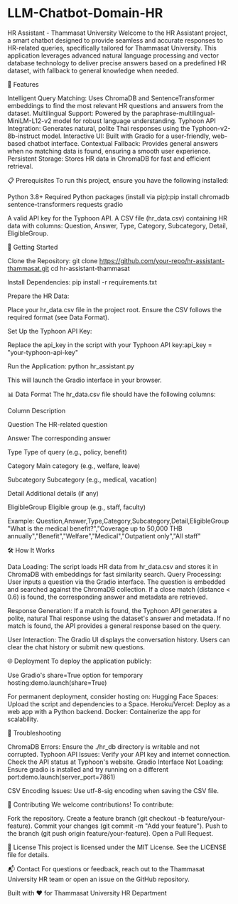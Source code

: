 # LLM-Chatbot-Domain-HR
HR Assistant - Thammasat University
Welcome to the HR Assistant project, a smart chatbot designed to provide seamless and accurate responses to HR-related queries, specifically tailored for Thammasat University. This application leverages advanced natural language processing and vector database technology to deliver precise answers based on a predefined HR dataset, with fallback to general knowledge when needed.

🌟 Features

Intelligent Query Matching: Uses ChromaDB and SentenceTransformer embeddings to find the most relevant HR questions and answers from the dataset.
Multilingual Support: Powered by the paraphrase-multilingual-MiniLM-L12-v2 model for robust language understanding.
Typhoon API Integration: Generates natural, polite Thai responses using the Typhoon-v2-8b-instruct model.
Interactive UI: Built with Gradio for a user-friendly, web-based chatbot interface.
Contextual Fallback: Provides general answers when no matching data is found, ensuring a smooth user experience.
Persistent Storage: Stores HR data in ChromaDB for fast and efficient retrieval.


📋 Prerequisites
To run this project, ensure you have the following installed:

Python 3.8+
Required Python packages (install via pip):pip install chromadb sentence-transformers requests gradio


A valid API key for the Typhoon API.
A CSV file (hr_data.csv) containing HR data with columns: Question, Answer, Type, Category, Subcategory, Detail, EligibleGroup.


🚀 Getting Started

Clone the Repository:
git clone https://github.com/your-repo/hr-assistant-thammasat.git
cd hr-assistant-thammasat


Install Dependencies:
pip install -r requirements.txt


Prepare the HR Data:

Place your hr_data.csv file in the project root.
Ensure the CSV follows the required format (see Data Format).


Set Up the Typhoon API Key:

Replace the api_key in the script with your Typhoon API key:api_key = "your-typhoon-api-key"




Run the Application:
python hr_assistant.py


This will launch the Gradio interface in your browser.




📊 Data Format
The hr_data.csv file should have the following columns:



Column
Description



Question
The HR-related question


Answer
The corresponding answer


Type
Type of query (e.g., policy, benefit)


Category
Main category (e.g., welfare, leave)


Subcategory
Subcategory (e.g., medical, vacation)


Detail
Additional details (if any)


EligibleGroup
Eligible group (e.g., staff, faculty)


Example:
Question,Answer,Type,Category,Subcategory,Detail,EligibleGroup
"What is the medical benefit?","Coverage up to 50,000 THB annually","Benefit","Welfare","Medical","Outpatient only","All staff"


🛠️ How It Works

Data Loading: The script loads HR data from hr_data.csv and stores it in ChromaDB with embeddings for fast similarity search.
Query Processing:
User inputs a question via the Gradio interface.
The question is embedded and searched against the ChromaDB collection.
If a close match (distance < 0.6) is found, the corresponding answer and metadata are retrieved.


Response Generation:
If a match is found, the Typhoon API generates a polite, natural Thai response using the dataset's answer and metadata.
If no match is found, the API provides a general response based on the query.


User Interaction:
The Gradio UI displays the conversation history.
Users can clear the chat history or submit new questions.




🌐 Deployment
To deploy the application publicly:

Use Gradio's share=True option for temporary hosting:demo.launch(share=True)


For permanent deployment, consider hosting on:
Hugging Face Spaces: Upload the script and dependencies to a Space.
Heroku/Vercel: Deploy as a web app with a Python backend.
Docker: Containerize the app for scalability.




🔧 Troubleshooting

ChromaDB Errors: Ensure the ./hr_db directory is writable and not corrupted.
Typhoon API Issues: Verify your API key and internet connection. Check the API status at Typhoon's website.
Gradio Interface Not Loading: Ensure gradio is installed and try running on a different port:demo.launch(server_port=7861)


CSV Encoding Issues: Use utf-8-sig encoding when saving the CSV file.


🤝 Contributing
We welcome contributions! To contribute:

Fork the repository.
Create a feature branch (git checkout -b feature/your-feature).
Commit your changes (git commit -m "Add your feature").
Push to the branch (git push origin feature/your-feature).
Open a Pull Request.


📜 License
This project is licensed under the MIT License. See the LICENSE file for details.

📬 Contact
For questions or feedback, reach out to the Thammasat University HR team or open an issue on the GitHub repository.

Built with ❤️ for Thammasat University HR Department
